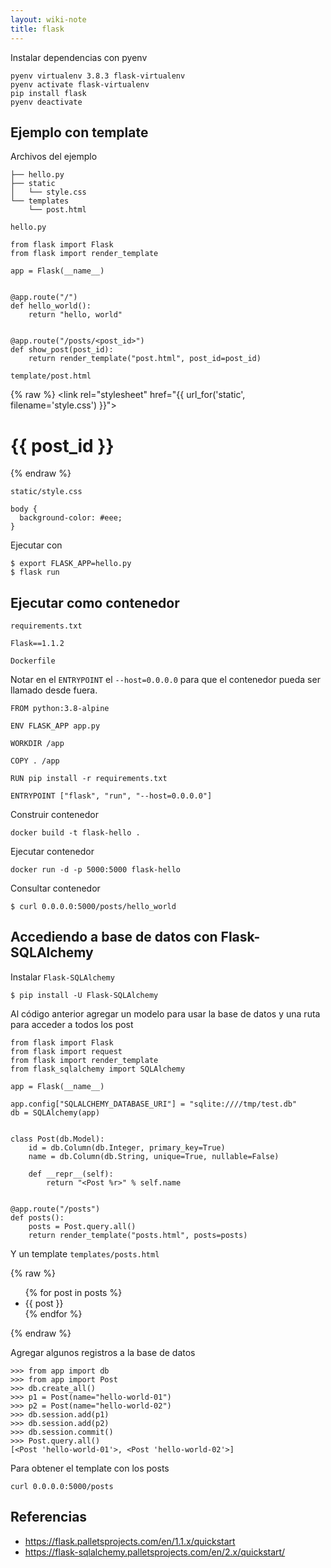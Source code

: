 ```yaml
---
layout: wiki-note
title: flask
---
```


Instalar dependencias con pyenv

    pyenv virtualenv 3.8.3 flask-virtualenv
    pyenv activate flask-virtualenv
    pip install flask
    pyenv deactivate

## Ejemplo con template

Archivos del ejemplo

```
├── hello.py
├── static
│   └── style.css
└── templates
    └── post.html
```

`hello.py`

```
from flask import Flask
from flask import render_template

app = Flask(__name__)


@app.route("/")
def hello_world():
    return "hello, world"


@app.route("/posts/<post_id>")
def show_post(post_id):
    return render_template("post.html", post_id=post_id)
```

`template/post.html`

{% raw %}
    <html>
      <head>
        <meta charset="UTF-8" />
        <meta name="viewport" content="width=device-width" />
        <link rel="stylesheet" href\="{{ url_for('static', filename='style.css') }}">
        <title>{{ post_id }}</title>
      </head>
      <body>
        <h1>{{ post_id }}</h1>
      </body>
    </html>
{% endraw %}

`static/style.css`

```
body {
  background-color: #eee;
}
```

Ejecutar con

```
$ export FLASK_APP=hello.py
$ flask run
```

## Ejecutar como contenedor

`requirements.txt`

    Flask==1.1.2

`Dockerfile`

Notar en el `ENTRYPOINT` el `--host=0.0.0.0` para que el contenedor pueda ser llamado desde fuera.

```
FROM python:3.8-alpine

ENV FLASK_APP app.py

WORKDIR /app

COPY . /app

RUN pip install -r requirements.txt

ENTRYPOINT ["flask", "run", "--host=0.0.0.0"]
```

Construir contenedor

    docker build -t flask-hello .

Ejecutar contenedor

    docker run -d -p 5000:5000 flask-hello

Consultar contenedor

    $ curl 0.0.0.0:5000/posts/hello_world

## Accediendo a base de datos con Flask-SQLAlchemy

Instalar `Flask-SQLAlchemy`

    $ pip install -U Flask-SQLAlchemy

Al código anterior agregar un modelo para usar la base de datos y una ruta para acceder a todos los post

```
from flask import Flask
from flask import request
from flask import render_template
from flask_sqlalchemy import SQLAlchemy

app = Flask(__name__)

app.config["SQLALCHEMY_DATABASE_URI"] = "sqlite:////tmp/test.db"
db = SQLAlchemy(app)


class Post(db.Model):
    id = db.Column(db.Integer, primary_key=True)
    name = db.Column(db.String, unique=True, nullable=False)

    def __repr__(self):
        return "<Post %r>" % self.name


@app.route("/posts")
def posts():
    posts = Post.query.all()
    return render_template("posts.html", posts=posts)
```

Y un template `templates/posts.html`

{% raw %}
    <html>
      <head>
        <meta charset="UTF-8" />
        <meta name="viewport" content="width=device-width" />
        <link rel="stylesheet" href="{{ url_for('static', filename='style.css') }}">
        <title>Posts</title>
      </head>
      <body>
        <ul>
        {% for post in posts %}
          <li>{{ post }}</li>
        {% endfor %}
        </ul>
      </body>
    </html>
{% endraw %}

Agregar algunos registros a la base de datos

```
>>> from app import db
>>> from app import Post
>>> db.create_all()
>>> p1 = Post(name="hello-world-01")
>>> p2 = Post(name="hello-world-02")
>>> db.session.add(p1)
>>> db.session.add(p2)
>>> db.session.commit()
>>> Post.query.all()
[<Post 'hello-world-01'>, <Post 'hello-world-02'>]
```

Para obtener el template con los posts

    curl 0.0.0.0:5000/posts

## Referencias

* https://flask.palletsprojects.com/en/1.1.x/quickstart
* https://flask-sqlalchemy.palletsprojects.com/en/2.x/quickstart/
